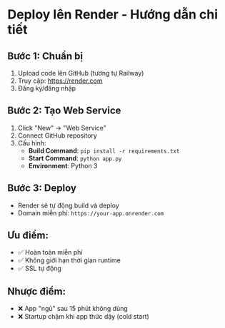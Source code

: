 # Deploy lên Render - Hướng dẫn chi tiết

## Bước 1: Chuẩn bị

1. Upload code lên GitHub (tương tự Railway)
2. Truy cập: https://render.com
3. Đăng ký/đăng nhập

## Bước 2: Tạo Web Service

1. Click "New" → "Web Service"
2. Connect GitHub repository
3. Cấu hình:
    - **Build Command**: `pip install -r requirements.txt`
    - **Start Command**: `python app.py`
    - **Environment**: Python 3

## Bước 3: Deploy

-   Render sẽ tự động build và deploy
-   Domain miễn phí: `https://your-app.onrender.com`

## Ưu điểm:

-   ✅ Hoàn toàn miễn phí
-   ✅ Không giới hạn thời gian runtime
-   ✅ SSL tự động

## Nhược điểm:

-   ❌ App "ngủ" sau 15 phút không dùng
-   ❌ Startup chậm khi app thức dậy (cold start)
